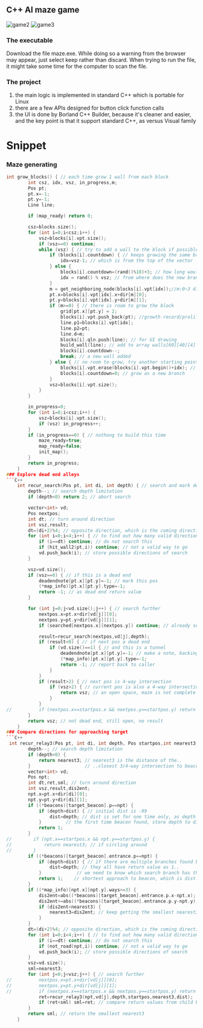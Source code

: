 ## C++ AI maze game 
![game2](https://user-images.githubusercontent.com/85022169/136157478-e09a9d3a-d189-45ea-83ba-5b5dfdd5da0e.jpg)
![game3](https://user-images.githubusercontent.com/85022169/136157733-0dae433b-6bfa-4f94-9147-cef549111086.jpg)
### The executable
Download the file maze.exe. While doing so a warning from the browser may appear, just select keep rather than discard. When trying to run the file, it might take some time for the computer to scan the file.
### The project
1. the main logic is implemented in standard C++ which is portable for Linux
2. there are a few APIs designed for button click function calls
3. the UI is done by Borland C++ Builder, because it's cleaner and easier, and the key point is that it support standard C++, as versus  Visual family
# Snippet
### Maze generating
```C++
int grow_blocks() { // each time grow 1 wall from each block
        int csz, idx, vsz, in_progress,m;
		Pos pt;
        pt.x=-1;
        pt.y=-1;
        Line line;

        if (map_ready) return 0;

        csz=blocks.size();
        for (int i=0;i<csz;i++) {
            vsz=blocks[i].vpt.size();
            if (vsz==0) continue;
            while (vsz) { // try to add a wall to the block if possible
                if (blocks[i].countdown) { // keeps growing the same branch
                    idx=vsz-1; // which is from the top of the vector
                } else {
                    blocks[i].countdown=(rand()%10)+3; // how long would the new branch be
                    idx = rand() % vsz; // from where does the new branch start
                }
        		m = get_neighboring_node(blocks[i].vpt[idx]);//m:0~3 direction
                pt.x=blocks[i].vpt[idx].x+dir[m][0];
                pt.y=blocks[i].vpt[idx].y+dir[m][1];
                if (m>=0) { // there is room to grow the block
	    		    grid[pt.x][pt.y] = 2;
    	    		blocks[i].vpt.push_back(pt); //growth record/prolific point
                    line.p1=blocks[i].vpt[idx];
                    line.p2=pt;
                    line.d=m;
                    blocks[i].qln.push(line); // for UI drawing
                    build_wall(line); // add to array walls[60][40][4]
                    blocks[i].countdown--;
                    break; // a new wall added
    	        } else { // no room to grow, try another starting point
                    blocks[i].vpt.erase(blocks[i].vpt.begin()+idx); // no more prolific
                    blocks[i].countdown=0; // grow as a new branch
                }
                vsz=blocks[i].vpt.size();
            }
        }

        in_progress=0;
        for (int i=0;i<csz;i++) {
            vsz=blocks[i].vpt.size();
            if (vsz) in_progress++;
        }
        if (in_progress==0) { // nothong to build this time
            maze_ready=true;
            map_ready=false;
            init_map();
        }
        return in_progress;
    }
### Explore dead end alleys
```C++
    int recur_search(Pos pt, int di, int depth) { // search and mark deadend alley
        depth--; // search depth limitation
        if (depth<0) return 2; // abort search

        vector<int> vd;
        Pos nextpos;
        int dt; // turn around direction
        int vsz,result;
        dt=(di+2)%4; // opposite direction, which is the coming direction
        for (int i=0;i<4;i++) { // to find out how many valid directions to go
            if (i==dt) continue; // do not search this
            if (hit_wall2(pt,i)) continue; // not a valid way to go
            vd.push_back(i); // store possible directions of search
        }

        vsz=vd.size();
        if (vsz==0) { // if this is a dead end
            deadendnote[pt.x][pt.y]=-1; // mark this pos
            (*map_info)[pt.x][pt.y].type=-1;
            return -1; // as dead end return value
        }

        for (int j=0;j<vd.size();j++) { // search further
            nextpos.x=pt.x+dir[vd[j]][0];
            nextpos.y=pt.y+dir[vd[j]][1];
            if (searched[nextpos.x][nextpos.y]) continue; // already searched by other branches

            result=recur_search(nextpos,vd[j],depth);
            if (result<0) { // if next pos a dead end
                if (vd.size()==1) { // and this is a tunnel
                    deadendnote[pt.x][pt.y]=-1; // make a note, backing out from a deadend 
                    (*map_info)[pt.x][pt.y].type=-1;
                    return -1; // report back to caller
                }
            }
            if (result>2) { // next pos is 4-way intersection
                if (vsz>2) { // current pos is also a 4-way intersection
                    return vsz; // an open space, maze is not complete
                }
            }
//          if (nextpos.x==startpos.x && nextpos.y==startpos.y) return vsz; // if circling around
        }
        return vsz; // not dead end, still open, no result
    }
### Compare directions for approaching target
```C++
 int recur_relay3(Pos pt, int di, int depth, Pos startpos,int nearest3, int &dist) {
        depth--; // search depth limitation
        if (depth<0) {
            return nearest3; // nearest3 is the distance of the..
        }                    // ..closest 3/4-way intersection to beacon
        vector<int> vd;
        Pos npt;
        int dt,ret,sml; // turn around direction
        int vsz,result,dis2ent;
        npt.x=pt.x+dir[di][0];
        npt.y=pt.y+dir[di][1];
        if ((*beacons)[target_beacon].p==npt) {
            if (depth>dist) { // initial dist is -99
                dist=depth; // dist is set for one time only, as depth is decreasing
            }         // the first time beacon found, store depth to dist
            return 1;
        }
//        if (npt.x==startpos.x && npt.y==startpos.y) {
//            return nearest3; // if circling around
//        }
        if ((*beacons)[target_beacon].entrance.p==npt) {
            if (depth>dist) { // if there are multiple branches found beacon..
                dist=depth; // they all have return value as 1..
            }             // we need to know which search branch has the..
            return 1;    // shortest approach to beacon, which is dist
        }
        if ((*map_info)[npt.x][npt.y].ways>=3) {
            dis2ent=abs((*beacons)[target_beacon].entrance.p.x-npt.x);
            dis2ent+=abs((*beacons)[target_beacon].entrance.p.y-npt.y);
            if (dis2ent<nearest3) {
                nearest3=dis2ent; // keep getting the smallest nearest3
            }
        }
        dt=(di+2)%4; // opposite direction, which is the coming direction
        for (int i=0;i<4;i++) { // to find out how many valid directions to go
            if (i==dt) continue; // do not search this
            if (not_road(npt,i)) continue; // not a valid way to go
            vd.push_back(i); // store possible directions of search
        }
        vsz=vd.size();
        sml=nearest3;
        for (int j=0;j<vsz;j++) { // search further
//          nextpos.x=pt.x+dir[vd[j]][0];
//          nextpos.y=pt.y+dir[vd[j]][1];
//          if (nextpos.x==startpos.x && nextpos.y==startpos.y) return nearest3; // if circling around
            ret=recur_relay3(npt,vd[j],depth,startpos,nearest3,dist);
            if (ret<sml) sml=ret; // compare return values from child branches
        }
        return sml; // return the smallest nearest3
    }
